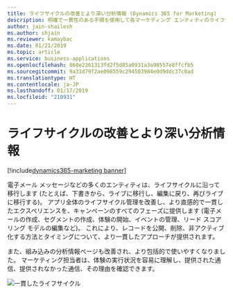 ```yaml
---
title: ライフサイクルの改善とより深い分析情報 (Dynamics 365 for Marketing)
description: 明確で一貫性のある手順を使用して各マーケティング エンティティのライフサイクルを管理し、Dynamics 365 for Marketing でマーケティングの結果についてより深い分析情報を取得します
author: jain-shailesh
ms.author: shjain
ms.reviewer: kamaybac
ms.date: 01/21/2019
ms.topic: article
ms.service: business-applications
ms.openlocfilehash: 860e2361313fd2f5d85a0931a3a98557e8ffcfb5
ms.sourcegitcommit: 9a31d79f2ae098559c294503984e0d9ddc37c0ad
ms.translationtype: HT
ms.contentlocale: ja-JP
ms.lasthandoff: 01/17/2019
ms.locfileid: "210931"
---
```

# <a name="lifecycle-enhancements-and-deeper-insights"></a>ライフサイクルの改善とより深い分析情報
[!include[dynamics365-marketing banner](../includes/dynamics365-marketing.md)]


電子メール メッセージなどの多くのエンティティは、ライフサイクルに沿って移行します (たとえば、下書きから、ライブに移行し、編集に戻り、再びライブに移行する)。 アプリ全体のライフサイクル管理を改善し、より直感的で一貫したエクスペリエンスを、キャンペーンのすべてのフェーズに提供します (電子メールの作成、セグメントの作成、体験の開始、イベントの管理、リード スコアリング モデルの編集など)。 これにより、レコードを公開、削除、非アクティブ化する方法とタイミングについて、より一貫したアプローチが提供されます。

また、組み込みの分析情報ページも改善され、より包括的で使いやすくなりました。 マーケティング担当者は、体験の実行状況を容易に理解し、提供された通信、提供されなかった通信、その理由を確認できます。

![一貫したライフサイクル](media/entity-lifecycle.jpg "一貫したライフサイクル")

